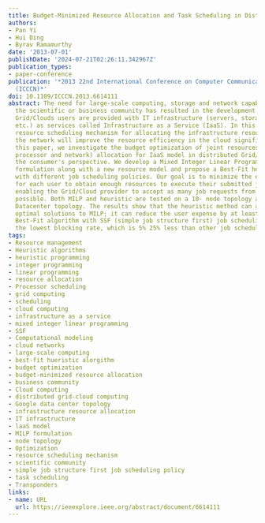 ```yaml
---
title: Budget-Minimized Resource Allocation and Task Scheduling in Distributed Grid/Clouds
authors:
- Pan Yi
- Hui Ding
- Byrav Ramamurthy
date: '2013-07-01'
publishDate: '2024-07-21T02:26:11.342967Z'
publication_types:
- paper-conference
publication: '*2013 22nd International Conference on Computer Communication and Networks
  (ICCCN)*'
doi: 10.1109/ICCCN.2013.6614111
abstract: The need for large-scale computing, storage and network capabilities by
  the scientific or business community has resulted in the development of cloud networks.
  Grid/Clouds users are provided with IT infrastructure (servers, storage, networks,
  etc.) as services called Infrastructure as a Service (IaaS). In this case, an efficient
  resource scheduling mechanism for allocating the infrastructure resources across
  the network will improve the resource efficiency in the cloud significantly. In
  this paper, we investigate the budget optimization of joint resources (storage,
  processor and network) allocation for IaaS model in distributed Grid/Clouds from
  the consumer's perspective. We develop a Mixed Integer Linear Programming (MILP)
  formulation along with a new resource model and propose a Best-Fit heuristic algorithm
  with different job scheduling policies. Our goal is to minimize the expenditure
  for each user to obtain enough resources to execute their submitted jobs, while
  enabling the Grid/Cloud provider to accept as many job requests from the users as
  possible. Both MILP and heuristic are tested on a 10- node topology and the Google
  Datacenter topology. The results show that the heuristic method can achieve approximate
  optimal solutions to MILP; it can reduce the user expense by at least 30%. In addition,
  Best-Fit algorithm with SSF (simple job structure first) job scheduling policy has
  the lowest blocking rate, which is 5% 25% less than other job scheduling policies.
tags:
- Resource management
- Heuristic algorithms
- heuristic programming
- integer programming
- linear programming
- resource allocation
- Processor scheduling
- grid computing
- scheduling
- cloud computing
- infrastructure as a service
- mixed integer linear programming
- SSF
- Computational modeling
- cloud networks
- large-scale computing
- best-fit hueristic alorgithm
- budget optimization
- budget-minimized resource allocation
- business community
- Cloud computing
- distributed grid-cloud computing
- Google data center topology
- infrastructure resource allocation
- IT infrastructure
- laaS model
- MILP formulation
- node topology
- Optimization
- resource scheduling mechanism
- scientific community
- simple job structure first job scheduling policy
- task scheduling
- Transponders
links:
- name: URL
  url: https://ieeexplore.ieee.org/abstract/document/6614111
---
```

